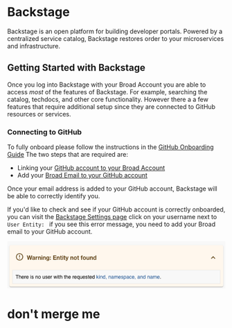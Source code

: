 # Backstage

Backstage is an open platform for building developer portals. Powered by a
centralized service catalog, Backstage restores order to your microservices and
infrastructure.

## Getting Started with Backstage

Once you log into Backstage with your Broad Account
you are able to access *most* of the features of Backstage. For example,
searching the catalog, techdocs, and other core functionality.
However there a a few features that require additional setup since they are connected
to GitHub resources or services.

### Connecting to GitHub

To fully onboard please follow the instructions in the
[GitHub Onboarding Guide](https://intranet.broadinstitute.org/bits/service-catalog/software-development-support/github)
The two steps that are required are:

* Linking your [GitHub account to your Broad Account](github.broadinstitute.org)
* Add your [Broad Email to your GitHub account](https://docs.github.com/en/account-and-profile/setting-up-and-managing-your-personal-account-on-github/managing-email-preferences/adding-an-email-address-to-your-github-account)

Once your email address is added to your GitHub account, Backstage will be able to correctly identify you.

If you'd like to check and see if your GitHub account is correctly onboarded, you can visit the
[Backstage Settings page](https://backstage.broadinstitute.org/settings) click on your username
next to `User Entity: `  if you see this error message, you need to add your Broad email to your GitHub account.

![Entity Warning](img/entity-warning.png)
# don't merge me 
